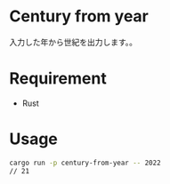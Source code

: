 # Century from year
入力した年から世紀を出力します。。

# Requirement
* Rust

# Usage
```bash
cargo run -p century-from-year -- 2022
// 21
```